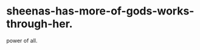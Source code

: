 sheenas-has-more-of-gods-works-through-her.
===========================================

power of all.
